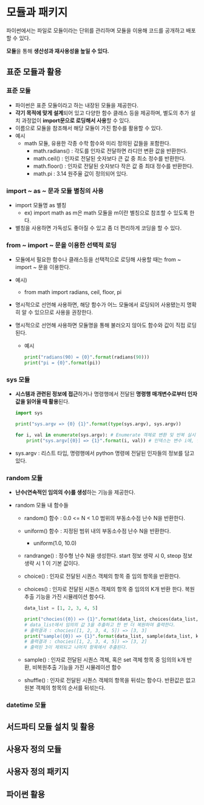 # 모듈과 패키지

파이썬에서는 파일로 모듈이라는 단위를 관리하며 모듈을 이용해 코드를 공개하고 배포할 수 있다.

**모듈**을 통해 **생산성과 재사용성을 높일 수 있다.**



## 표준 모듈과 활용

### 표준 모듈

- 파이썬은 표준 모듈이라고 하는 내장된 모듈을 제공한다. 
- **각기 목적에 맞게 설계**되어 있고 다양한 함수 클래스 등을 제공하며, 별도의 추가 설치 과정없이 **import문으로 로딩해서 사용**할 수 있다.
- 이름으로 모듈을 참조해서 해당 모듈이 가진 함수를 활용할 수 있다.
- 예시
  - math 모듈, 유용한 각종 수학 함수와 미리 정의된 값들을 포함한다.
    - math.radians() : 각도를 인자로 전달하면 라디안 변환 값을 반환한다.
    - math.ceil() : 인자로 전달된 숫자보다 큰 값 중 최소 정수를 반환한다. 
    - math.floor() : 인자로 전달된 숫자보다 작은 값 중 최대 정수를 반환한다.
    - math.pi : 3.14 원주율 값이 정의되어 있다.



### import ~ as ~ 문과 모듈 별칭의 사용

- import 모듈명 as 별칭
  - ex) import math as m은 math 모듈을 m이란 별칭으로 참조할 수 있도록 한다.
- 별칭을 사용하면 가독성도 좋아질 수 있고 좀 더 편리하게 코딩을 할 수 있다.



### from ~ import ~ 문을 이용한 선택적 로딩

- 모듈에서 필요한 함수나 클래스등을 선택적으로 로딩해 사용할 때는 from ~ import ~ 문을 이용한다.

- 예시)

  - from math import radians, ceil, floor, pi 

- 명시적으로 선언해 사용하면, 해당 함수가 어느 모듈에서 로딩되어 사용됐는지 명확히 알 수 있으므로 사용을 권장한다.

- 명시적으로 선언해 사용하면 모듈명을 통해 불러오지 않아도 함수와 값이 직접 로딩된다.

  - 예시

    ``` python
    print("radians(90) = {0}".format(radians(90)))
    print("pi = {0}".format(pi))
    ```



### sys 모듈

- **시스템과 관련된 정보에 접근**하거나 명령행에서 전달된 **명령행 매개변수로부터 인자 값을 읽어올 때 활용**된다.

  ``` python
  import sys
  
  print("sys.argv => {0} {1}".format(type(sys.argv), sys.argv))
  
  for i, val in enumerate(sys.argv): # Enumerate 객체로 변환 및 반복 실시 
      print("sys.argv[{0}] => {1}".format(i, val)) # 인덱스는 변수 i에, 인자 내용은 변수 val에 담겨 출력
  ```

- sys.argv : 리스트 타입, 명령행에서 python 명령에 전달된 인자들의 정보를 담고 있다. 



### random 모듈

- **난수(연속적인 임의의 수)를 생성**하는 기능을 제공한다.

- random 모듈 내 함수들

  - random() 함수 : 0.0 <= N < 1.0 범위의 부동소수점 난수 N을 반환한다.

  - uniform() 함수 : 지정된 범위 내의 부동소수점 난수 N을 반환한다.

    - uniform(1.0, 10.0)

  - randrange() : 정수형 난수 N을 생성한다. start 정보 생략 시 0, steop 정보 생략 시 1 이 기본 값이다. 

  - choice() : 인자로 전달된 시퀀스 객체의 항목 중 임의 항목을 반환한다.

  - choices() : 인자로 전달된 시퀀스 객체의 항목 중 임의의 K개 반환 한다. 복원 추출 기능을 가진 시뮬레이션 함수다. 

    ``` python
    data_list = [1, 2, 3, 4, 5]
    
    print("chocies({0}) => {1}".format(data_list, choices(data_list, k=2)))
    # data_list에서 임의의 값 3을 추출하고 한 번 더 복원하여 출력한다.
    # 출력결과 : chocies([1, 2, 3, 4, 5]) => [3, 3]
    print("sample({0}) => {1}".format(data_list, sample(data_list, k=2)))
    # 출력결과 : chocies([1, 2, 3, 4, 5]) => [3, 2]
    # 출력된 3이 제외되고 나머지 항목에서 추출된다. 
    ```

  - sample() : 인자로 전달된 시퀀스 객체, 혹은 set 객체 항목 중 임의의 k개 반환, 비복원추출 기능을 가진 시뮬레이션 함수
  - shuffle() : 인자로 전달된 시퀀스 객체의 항목을 뒤섞는 함수다. 반환값은 없고 원본 객체의 항목의 순서를 뒤섞는다.



### datetime 모듈

 

## 서드파티 모듈 설치 및 활용

## 사용자 정의 모듈

## 사용자 정의 패키지

## 파이썬 활용